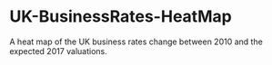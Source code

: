 # UK-BusinessRates-HeatMap
A heat map of the UK business rates change between 2010 and the expected 2017 valuations.
